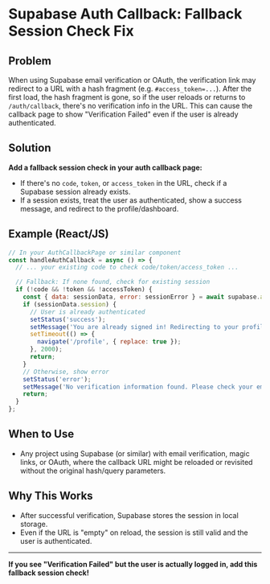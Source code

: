 # Supabase Auth Callback: Fallback Session Check Fix

## Problem

When using Supabase email verification or OAuth, the verification link may redirect to a URL with a hash fragment (e.g. `#access_token=...`). After the first load, the hash fragment is gone, so if the user reloads or returns to `/auth/callback`, there's no verification info in the URL. This can cause the callback page to show "Verification Failed" even if the user is already authenticated.

## Solution

**Add a fallback session check in your auth callback page:**

- If there's no `code`, `token`, or `access_token` in the URL, check if a Supabase session already exists.
- If a session exists, treat the user as authenticated, show a success message, and redirect to the profile/dashboard.

## Example (React/JS)

```js
// In your AuthCallbackPage or similar component
const handleAuthCallback = async () => {
  // ... your existing code to check code/token/access_token ...

  // Fallback: If none found, check for existing session
  if (!code && !token && !accessToken) {
    const { data: sessionData, error: sessionError } = await supabase.auth.getSession();
    if (sessionData.session) {
      // User is already authenticated
      setStatus('success');
      setMessage('You are already signed in! Redirecting to your profile...');
      setTimeout(() => {
        navigate('/profile', { replace: true });
      }, 2000);
      return;
    }
    // Otherwise, show error
    setStatus('error');
    setMessage('No verification information found. Please check your email and try again.');
    return;
  }
};
```

## When to Use
- Any project using Supabase (or similar) with email verification, magic links, or OAuth, where the callback URL might be reloaded or revisited without the original hash/query parameters.

## Why This Works
- After successful verification, Supabase stores the session in local storage.
- Even if the URL is "empty" on reload, the session is still valid and the user is authenticated.

---

**If you see "Verification Failed" but the user is actually logged in, add this fallback session check!** 